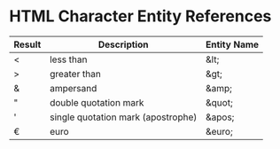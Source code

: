 # HTML Character Entity References

| Result | Description | Entity Name
| --- | --- | --- |
| \< | less than | \&lt; |
| \> | greater than | \&gt; |
| \& | ampersand | \&amp; |
| " | double quotation mark | \&quot; |
| ' | single quotation mark (apostrophe) | \&apos; |
| € | euro | \&euro; |


